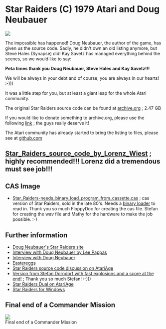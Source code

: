 # Star Raiders (C) 1979 Atari and Doug Neubauer  
![](attachments/Star_Raiders_box.jpg)  
  
The impossible has happened! Doug Neubauer, the author of the game, has given us the source code. Sadly, he didn't own an old listing anymore, but Steve Hales (Synapse) did! Kay Savetz has managed everything behind the scenes, so we would like to say:  
  
__Peta times thank you Doug Neubauer, Steve Hales and Kay Savetz!!!__  
  
We will be always in your debt and of course, you are always in our hearts! :-)))  
  
It was a little step for you, but at least a giant leap for the whole Atari community.  
  
The original Star Raiders source code can be found at [archive.org](https://archive.org/details/AtariStarRaidersSourceCode) ; 2.47 GB  
  
If you would like to donate something to archive.org, please use the following [link](https://archive.org/donate/) ; the guys really deserve it!  
  
The Atari community has already started to bring the listing to files, please see at [github.com](https://github.com/XioNYC/StarRaiders)  
  
## [Star_Raiders_source_code_by_Lorenz_Wiest](../Star_Raiders_source_code_by_Lorenz_Wiest/index.md) ; highly recommended!!! Lorenz did a tremendous must see job!!!  
  
## CAS Image  
- [Star_Raiders-needs_binary_load_program_from_cassette.cas](attachments/Star_Raiders-needs_binary_load_program_from_cassette.cas) ; cas version of Star Raiders, sold in the late 80's. Needs a [binary loader](../Boot_from_Cassette/index.md) to read in. Thank you so much FloppyDoc for creating the cas file. Stefan for creating the wav file and Mathy for the hardware to make the job possible. :-)  
  
## Further information  
- [Doug Neubauer's Star Raiders site](http://dougneubauer.com/starraiders/)  
- [Interview with Doug Neubauer by Lee Pappas](http://www.atarihq.com/othersec/library/neubauer.html)  
- [Interview with Doug Neubauer](http://www.dadgum.com/halcyon/BOOK/NEUBAUER.HTM)  
- [Eastereggs](http://www.digitpress.com/eastereggs/a48starraiders.htm)  
- [Star Raiders source code discussion on AtariAge](http://atariage.com/forums/topic/243904-star-raiders-source-code-to-be-released/page-1)  
- [Version from Stefan Dorndorf with fast explosions and a score at the end!](attachments/Stefan_Dorndorf.zip) ; Thank you so much Stefan! :-)))  
- [Star Raiders Dual on AtariAge](http://atariage.com/forums/topic/184398-star-raiders-dual-anyone-heard-of-this-title/)  
- [Star Raiders for Windows](https://www.bundlestars.com/en/game/star-raiders)  
  
## Final end of a Commander Mission  
![](attachments/StarRaiders_animated.gif)  
Final end of a Commander Mission  
